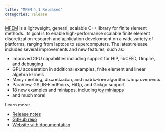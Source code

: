 ```yaml
---
title: "MFEM 4.1 Released"
categories: release
---
```


[MFEM](https://github.com/mfem/mfem) is a lightweight, general, scalable C++ library for finite element methods. Its goal is to enable high-performance scalable finite element discretization research and application development on a wide variety of platforms, ranging from laptops to supercomputers. The latest release includes several improvements and new features, such as:
- Improved GPU capabilities including support for HIP, libCEED, Umpire, and debugging
- GPU acceleration in additional examples, finite element and linear algebra kernels
- Many meshing, discretization, and matrix-free algorithmic improvements
- ParaView, GSLIB-FindPoints, HiOp, and Ginkgo support
- 18 new examples and miniapps, including [toy miniapps](https://mfem.org/toys/)
- and much more!

Learn more:
- [Release notes](https://github.com/mfem/mfem/tree/v4.1)
- [GitHub repo](https://github.com/mfem/mfem)
- [Website with documentation](https://mfem.org)
